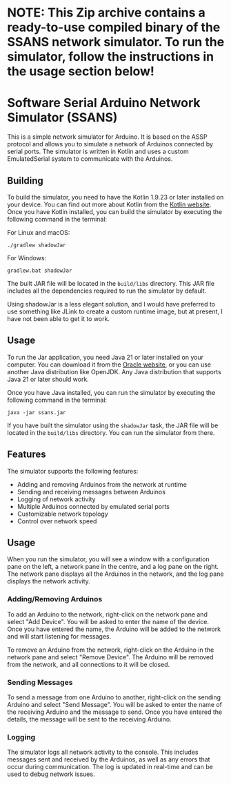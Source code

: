 # NOTE: This Zip archive contains a ready-to-use compiled binary of the SSANS network simulator. To run the simulator, follow the instructions in the usage section below!

# Software Serial Arduino Network Simulator (SSANS)

This is a simple network simulator for Arduino. It is based on the ASSP protocol and allows you to simulate a network of Arduinos connected by serial ports. The simulator is written in Kotlin and uses a custom EmulatedSerial system to communicate with the Arduinos.

## Building

To build the simulator, you need to have the Kotlin 1.9.23 or later installed on your device. You can find out more about Kotlin from the [Kotlin website](https://kotlinlang.org/). Once you have Kotlin installed, you can build the simulator by executing the following command in the terminal:

For Linux and macOS:
```shell
./gradlew shadowJar
```

For Windows:
```shell
gradlew.bat shadowJar
```

The built JAR file will be located in the `build/libs` directory. This JAR file includes all the dependencies required to run the simulator by default.

Using shadowJar is a less elegant solution, and I would have preferred to use something like JLink to create a custom runtime image, but at present, I have not been able to get it to work.

## Usage

To run the Jar application, you need Java 21 or later installed on your computer. You can download it from the [Oracle website](https://www.oracle.com/java/technologies/downloads/#jdk21-windows), or you can use another Java distribution like OpenJDK. Any Java distribution that supports Java 21 or later should work.

Once you have Java installed, you can run the simulator by executing the following command in the terminal:

```shell
java -jar ssans.jar
```

If you have built the simulator using the `shadowJar` task, the JAR file will be located in the `build/libs` directory. You can run the simulator from there.

## Features

The simulator supports the following features:
- Adding and removing Arduinos from the network at runtime
- Sending and receiving messages between Arduinos
- Logging of network activity
- Multiple Arduinos connected by emulated serial ports
- Customizable network topology
- Control over network speed

## Usage

When you run the simulator, you will see a window with a configuration pane on the left, a network pane in the centre, and a log pane on the right. The network pane displays all the Arduinos in the network, and the log pane displays the network activity.

### Adding/Removing Arduinos

To add an Arduino to the network, right-click on the network pane and select "Add Device". You will be asked to enter the name of the device. Once you have entered the name, the Arduino will be added to the network and will start listening for messages.

To remove an Arduino from the network, right-click on the Arduino in the network pane and select "Remove Device". The Arduino will be removed from the network, and all connections to it will be closed.

### Sending Messages

To send a message from one Arduino to another, right-click on the sending Arduino and select "Send Message". You will be asked to enter the name of the receiving Arduino and the message to send. Once you have entered the details, the message will be sent to the receiving Arduino.

### Logging

The simulator logs all network activity to the console. This includes messages sent and received by the Arduinos, as well as any errors that occur during communication. The log is updated in real-time and can be used to debug network issues.
